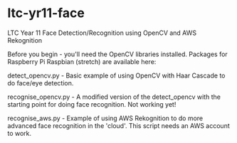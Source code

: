 # ltc-yr11-face
LTC Year 11 Face Detection/Recognition using OpenCV and AWS Rekognition

Before you begin - you'll need the OpenCV libraries installed. Packages
for Raspberry Pi Raspbian (stretch) are available here:

    

detect_opencv.py     - Basic example of using OpenCV with Haar Cascade
                       to do face/eye detection.

recognise_opencv.py  - A modified version of the detect_opencv with the
                       starting point for doing face recognition. Not
                       working yet!

recognise_aws.py     - Example of using AWS Rekognition to do more 
                       advanced face recognition in the 'cloud'. This
                       script needs an AWS account to work.

